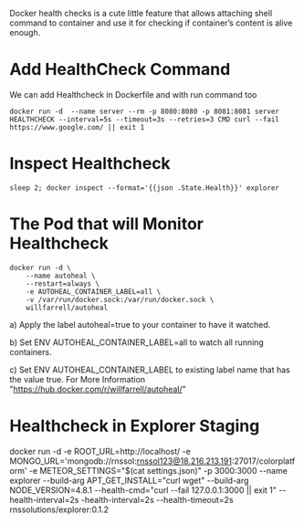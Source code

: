 Docker health checks is a cute little feature that allows attaching shell command to container and use it for checking if container’s content is alive enough.
# Add HealthCheck Command

We can add Healthcheck in Dockerfile and with run command too

```
docker run -d  --name server --rm -p 8080:8080 -p 8081:8081 server
HEALTHCHECK --interval=5s --timeout=3s --retries=3 CMD curl --fail https://www.google.com/ || exit 1
```

# Inspect Healthcheck 

```
sleep 2; docker inspect --format='{{json .State.Health}}' explorer
```

# The Pod that will Monitor Healthcheck

```
docker run -d \
    --name autoheal \
    --restart=always \
    -e AUTOHEAL_CONTAINER_LABEL=all \
    -v /var/run/docker.sock:/var/run/docker.sock \
    willfarrell/autoheal
```

a) Apply the label autoheal=true to your container to have it watched.

b) Set ENV AUTOHEAL_CONTAINER_LABEL=all to watch all running containers.

c) Set ENV AUTOHEAL_CONTAINER_LABEL to existing label name that has the value true.
For More Information "https://hub.docker.com/r/willfarrell/autoheal/"

# Healthcheck in Explorer Staging

docker run -d   -e ROOT_URL=http://localhost/   -e MONGO_URL='mongodb://rnssol:rnssol123@18.216.213.191:27017/colorplatform'   -e METEOR_SETTINGS="$(cat settings.json)"   -p 3000:3000  --name explorer --build-arg APT_GET_INSTALL="curl wget" --build-arg NODE_VERSION=4.8.1  --health-cmd="curl --fail 127.0.0.1:3000 || exit 1" --health-interval=2s -health-interval=2s --health-timeout=2s  rnssolutions/explorer:0.1.2